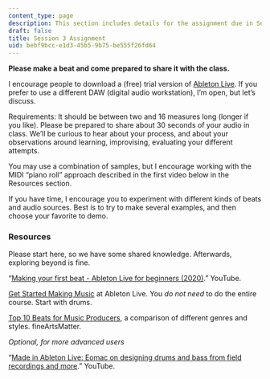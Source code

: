 ```yaml
---
content_type: page
description: This section includes details for the assignment due in Session 3.
draft: false
title: Session 3 Assignment
uid: bebf9bcc-e1d3-45b5-9b75-be555f26fd64
---
```

**Please make a beat and come prepared to share it with the class.**

I encourage people to download a (free) trial version of [Ableton Live](https://www.ableton.com/en/live/). If you prefer to use a different DAW (digital audio workstation), I’m open, but let’s discuss. 

Requirements: It should be between two and 16 measures long (longer if you like). Please be prepared to share about 30 seconds of your audio in class. We’ll be curious to hear about your process, and about your observations around learning, improvising, evaluating your different attempts.

You may use a combination of samples, but I encourage working with the MIDI “piano roll” approach described in the first video below in the Resources section.

If you have time, I encourage you to experiment with different kinds of beats and audio sources. Best is to try to make several examples, and then choose your favorite to demo.

### Resources

Please start here, so we have some shared knowledge. Afterwards, exploring beyond is fine.

“[Making your first beat - Ableton Live for beginners (2020)](https://www.youtube.com/watch?v=P0XsgBD2s6w).” YouTube.

[Get Started Making Music](https://learningmusic.ableton.com/) at Ableton Live. You *do not need* to do the entire course. Start with drums. 

[Top 10 Beats for Music Producers](https://www.fineartsmatter.com/resources/top-10-beats-every-music-producer-should-know), a comparison of different genres and styles. fineArtsMatter. 

*Optional, for more advanced users*

“[Made in Ableton Live: Eomac on designing drums and bass from field recordings and more](https://www.youtube.com/watch?v=iM9znya6W2A).” YouTube.